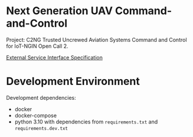 # Next Generation UAV Command-and-Control

Project: C2NG Trusted Uncrewed Aviation Systems Command and Control for IoT-NGIN Open Call 2.

[External Service Interface Specification](c2ng.yaml)

# Development Environment

Development dependencies:

* docker
* docker-compose
* python 3.10 with dependencies from `requirements.txt` and `requirements.dev.txt`
